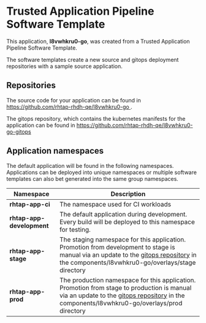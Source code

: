 # Trusted Application Pipeline Software Template

This application, **l8vwhkru0-go**, was created from a Trusted Application Pipeline Software Template.

The software templates create a new source and gitops deployment repositories with a sample source application. 

## Repositories

The source code for your application can be found in [https://github.com/rhtap-rhdh-qe/l8vwhkru0-go ](https://github.com/rhtap-rhdh-qe/l8vwhkru0-go ).
 
The gitops repository, which contains the kubernetes manifests for the application can be found in 
[https://github.com/rhtap-rhdh-qe/l8vwhkru0-go-gitops ](https://github.com/rhtap-rhdh-qe/l8vwhkru0-go-gitops ) 

## Application namespaces 

The default application will be found in the following namespaces. Applications can be deployed into unique namespaces or multiple software templates can also bet generated into the same group namespaces.  

|  Namespace   |  Description   |  
| -------- | -------- |
| **rhtap-app-ci** | The namespace used for CI workloads |
| **rhtap-app-development** | The default application during development. Every build will be deployed to this namespace for testing. |
| **rhtap-app-stage** | The staging namespace for this application. Promotion from development to stage is manual via an update to the [gitops repository](https://github.com/rhtap-rhdh-qe/l8vwhkru0-go-gitops ) in the components/l8vwhkru0-go/overlays/stage directory |
| **rhtap-app-prod** | The production namespace for this application. Promotion from stage to production is manual via an update to the [gitops repository](https://github.com/rhtap-rhdh-qe/l8vwhkru0-go-gitops ) in the components/l8vwhkru0-go/overlays/prod directory |